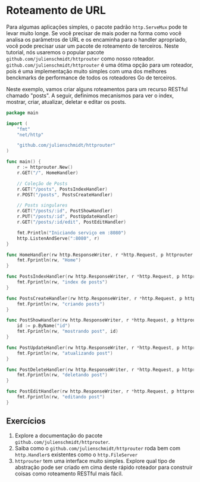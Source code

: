 # Roteamento de URL

Para algumas aplicações simples, o pacote padrão `http.ServeMux` pode te levar muito longe. Se você precisar de mais poder na forma como você analisa os parâmetros de URL e os encaminha para
o handler apropriado, você pode precisar usar um pacote de roteamento de terceiros.
Neste tutorial, nós usaremos o popular pacote
`github.com/julienschmidt/httprouter` como nosso roteador.
`github.com/julienschmidt/httprouter` é uma ótima opção para um roteador, pois é uma implementação muito simples com uma dos melhores benckmarks de performance de todos os roteadores Go de terceiros.

Neste exemplo, vamos criar alguns roteamentos para um recurso RESTful chamado "posts". A seguir, definimos mecanismos para ver o index, mostrar, criar, atualizar, deletar e editar os posts.

``` go
package main

import (
	"fmt"
	"net/http"

	"github.com/julienschmidt/httprouter"
)

func main() {
	r := httprouter.New()
	r.GET("/", HomeHandler)

	// Coleção de Posts
	r.GET("/posts", PostsIndexHandler)
	r.POST("/posts", PostsCreateHandler)

	// Posts singulares
	r.GET("/posts/:id", PostShowHandler)
	r.PUT("/posts/:id", PostUpdateHandler)
	r.GET("/posts/:id/edit", PostEditHandler)

	fmt.Println("Iniciando serviço em :8080")
	http.ListenAndServe(":8080", r)
}

func HomeHandler(rw http.ResponseWriter, r *http.Request, p httprouter.Params) {
	fmt.Fprintln(rw, "Home")
}

func PostsIndexHandler(rw http.ResponseWriter, r *http.Request, p httprouter.Params) {
	fmt.Fprintln(rw, "index de posts")
}

func PostsCreateHandler(rw http.ResponseWriter, r *http.Request, p httprouter.Params) {
	fmt.Fprintln(rw, "criando posts")
}

func PostShowHandler(rw http.ResponseWriter, r *http.Request, p httprouter.Params) {
	id := p.ByName("id")
	fmt.Fprintln(rw, "mostrando post", id)
}

func PostUpdateHandler(rw http.ResponseWriter, r *http.Request, p httprouter.Params) {
	fmt.Fprintln(rw, "atualizando post")
}

func PostDeleteHandler(rw http.ResponseWriter, r *http.Request, p httprouter.Params) {
	fmt.Fprintln(rw, "deletando post")
}

func PostEditHandler(rw http.ResponseWriter, r *http.Request, p httprouter.Params) {
	fmt.Fprintln(rw, "editando post")
}
```

## Exercícios

1. Explore a documentação do pacote `github.com/julienschmidt/httprouter`.
2. Saiba como o `github.com/julienschmidt/httprouter` roda bem com `http.Handler`s existentes como o `http.FileServer`
3. `httprouter` tem uma interface muito simples. Explore qual tipo de abstração pode ser criado em cima deste rápido roteador para construir coisas como roteamento RESTful mais fácil.
